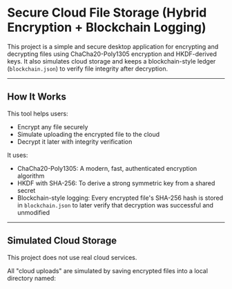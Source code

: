 # Secure Cloud File Storage (Hybrid Encryption + Blockchain Logging)

This project is a simple and secure desktop application for encrypting and decrypting files using ChaCha20-Poly1305 encryption and HKDF-derived keys. It also simulates cloud storage and keeps a blockchain-style ledger (`blockchain.json`) to verify file integrity after decryption.

---

## How It Works

This tool helps users:

- Encrypt any file securely
- Simulate uploading the encrypted file to the cloud
- Decrypt it later with integrity verification

It uses:

- ChaCha20-Poly1305: A modern, fast, authenticated encryption algorithm
- HKDF with SHA-256: To derive a strong symmetric key from a shared secret
- Blockchain-style logging: Every encrypted file's SHA-256 hash is stored in `blockchain.json` to later verify that decryption was successful and unmodified

---

## Simulated Cloud Storage

This project does not use real cloud services.

All "cloud uploads" are simulated by saving encrypted files into a local directory named:


